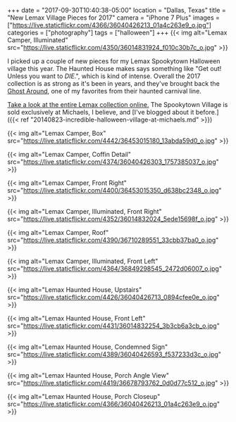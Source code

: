 +++
date = "2017-09-30T10:40:38-05:00"
location = "Dallas, Texas"
title = "New Lemax Village Pieces for 2017"
camera = "iPhone 7 Plus"
images = ["https://live.staticflickr.com/4366/36040426213_01a4c263e9_o.jpg"]
categories = ["photography"]
tags = ["halloween"]
+++
{{< img alt="Lemax Camper, Illuminated" src="https://live.staticflickr.com/4350/36014831924_f010c30b7c_o.jpg" >}}
<!--more-->

I picked up a couple of new pieces for my Lemax Spookytown Halloween village this year. The Haunted House makes says something like "Get out! Unless you want to _DIE_.", which is kind of intense. Overall the 2017 collection is as strong as it's been in years, and they've brought back the [Ghost Around](https://www.lemaxcollection.com/villages/spooky-town/sights-and-sounds/ghost-around-74221), one of my favorites from their haunted carnival line.

[Take a look at the entire Lemax collection online.](http://www.lemaxcollection.com/villages/spooky-town/sights-and-sounds) The Spookytown Village is sold exclusively at Michaels, I believe, and [I've blogged about it before.]({{< ref "20140823-incredible-halloween-village-at-michaels.md" >}})

{{< img alt="Lemax Camper, Box" src="https://live.staticflickr.com/4442/36453015180_13abda59d0_o.jpg" >}}

{{< img alt="Lemax Camper, Coffin Detail" src="https://live.staticflickr.com/4374/36040426303_1757385037_o.jpg" >}}

{{< img alt="Lemax Camper, Front Right" src="https://live.staticflickr.com/4400/36453015350_d638bc2348_o.jpg" >}}

{{< img alt="Lemax Camper, Illuminated, Front Right" src="https://live.staticflickr.com/4352/36014832024_5ede15698f_o.jpg" >}}

{{< img alt="Lemax Camper, Roof" src="https://live.staticflickr.com/4390/36710289551_33cbb37ba0_o.jpg" >}}

{{< img alt="Lemax Camper, Illuminated, Front Left" src="https://live.staticflickr.com/4364/36849298545_2472d06007_o.jpg" >}}

{{< img alt="Lemax Haunted House, Upstairs" src="https://live.staticflickr.com/4426/36040426713_0894cfee0e_o.jpg" >}}

{{< img alt="Lemax Haunted House, Front Left" src="https://live.staticflickr.com/4431/36014832254_3b3cb6a3cb_o.jpg" >}}

{{< img alt="Lemax Haunted House, Condemned Sign" src="https://live.staticflickr.com/4389/36040426593_f537233d3c_o.jpg" >}}

{{< img alt="Lemax Haunted House, Porch Angle View" src="https://live.staticflickr.com/4419/36678793762_0d0d77c512_o.jpg" >}}

{{< img alt="Lemax Haunted House, Porch Closeup" src="https://live.staticflickr.com/4366/36040426213_01a4c263e9_o.jpg" >}}
